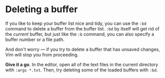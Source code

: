 # Deleting a buffer

If you like to keep your buffer list nice and tidy, you can use the `:bd` command to delete a buffer from the buffer list. `:bd` by itself will get rid of the _current_ buffer, but just like the `:b` command, you can also specify a buffer number or a file path.

And don't worry — if you try to delete a buffer that has unsaved changes, Vim will stop you from proceeding.

**Give it a go**. In the editor, open all of the text files in the current directory with `:args *.txt`. Then, try deleting some of the loaded buffers with `:bd`.

